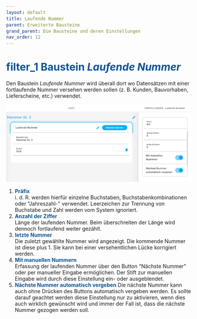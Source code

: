 ```yaml
---
layout: default
title: Laufende Nummer
parent: Erweiterte Bausteine
grand_parent: Die Bausteine und deren Einstellungen
nav_order: 12
---
```


# <span style="color:#0b5394"><span class="material-icons">filter_1</span> **Baustein _Laufende Nummer_**</span>

Den Baustein _Laufende Nummer_ wird überall dort wo Datensätzen mit einer fortlaufende Nummer versehen werden sollen
(z. B. Kunden, Bauvorhaben, Lieferscheine, etc.) verwendet.

![rollingNumber](\assets\record-spec-settings\rollingnumber.png 'rollingNumber')

1. <span style="color:#0b5394">**Präfix**</span>  
   i. d. R. werden hierfür einzelne Buchstaben, Buchstabenkombinationen oder "Jahreszahl-" verwendet.
   Leerzeichen zur Trennung von Buchstabe und Zahl werden vom System ignoriert.
2. <span style="color:#0b5394">**Anzahl der Ziffer**</span>  
   Länge der laufenden Nummer. Beim überschreiten der Länge wird dennoch fortlaufend weiter gezählt.
3. <span style="color:#0b5394">**letzte Nummer**</span>  
   Die zuletzt gewählte Nummer wird angezeigt. Die kommende Nummer ist diese plus 1.
   Sie kann bei einer versehentlichen Lücke korrigiert werden.
4. <span style="color:#0b5394">**Mit manuellen Nummern**</span>  
   Erfassung der laufenden Nummer über den Button "Nächste Nummer" oder per manueller Eingabe ermöglichen.
   Der Stift zur manuellen Eingabe wird durch diese Einstellung ein- oder ausgeblendet.
5. <span style="color:#0b5394">**Nächste Nummer automatisch vergeben**</span>
   Die nächste Nummer kann auch ohne Drücken des Buttons automatisch vergeben werden.
   Es sollte darauf geachtet werden diese Einstellung nur zu aktivieren,
   wenn dies auch wirklich gewünscht wird und immer der Fall ist, dass die nächste Nummer gezogen werden soll.
